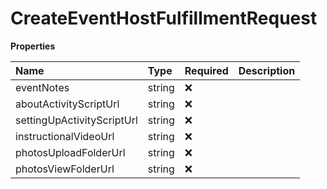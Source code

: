 # CreateEventHostFulfillmentRequest

**Properties**

| Name                       | Type   | Required | Description |
| :------------------------- | :----- | :------- | :---------- |
| eventNotes                 | string | ❌       |             |
| aboutActivityScriptUrl     | string | ❌       |             |
| settingUpActivityScriptUrl | string | ❌       |             |
| instructionalVideoUrl      | string | ❌       |             |
| photosUploadFolderUrl      | string | ❌       |             |
| photosViewFolderUrl        | string | ❌       |             |

<!-- This file was generated by liblab | https://liblab.com/ -->
